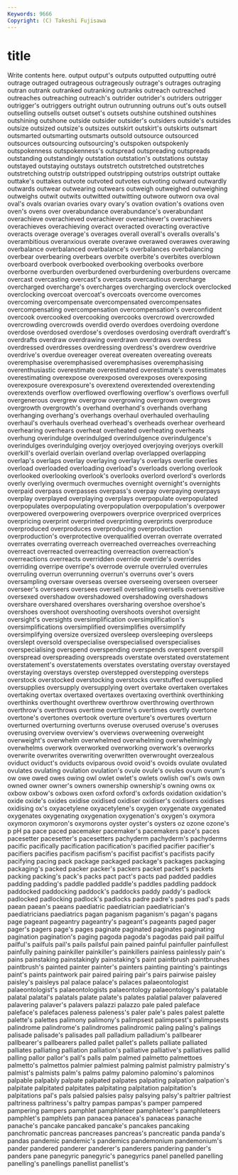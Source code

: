 ```yaml
---
Keywords: 9666 
Copyright: (C) Takeshi Fujisawa
---
```


# title

Write contents here.
 output output's outputs outputted
outputting outré outrage outraged outrageous outrageously outrage's outrages outraging outran
outrank outranked outranking outranks outreach outreached outreaches outreaching outreach's outrider
outrider's outriders outrigger outrigger's outriggers outright outrun outrunning outruns out's
outs outsell outselling outsells outset outset's outsets outshine outshined outshines
outshining outshone outside outsider outsider's outsiders outside's outsides outsize outsized
outsize's outsizes outskirt outskirt's outskirts outsmart outsmarted outsmarting outsmarts outsold
outsource outsourced outsources outsourcing outsourcing's outspoken outspokenly outspokenness outspokenness's outspread
outspreading outspreads outstanding outstandingly outstation outstation's outstations outstay outstayed outstaying
outstays outstretch outstretched outstretches outstretching outstrip outstripped outstripping outstrips outstript
outtake outtake's outtakes outvote outvoted outvotes outvoting outward outwardly outwards
outwear outwearing outwears outweigh outweighed outweighing outweighs outwit outwits outwitted
outwitting outwore outworn ova oval oval's ovals ovarian ovaries ovary
ovary's ovation ovation's ovations oven oven's ovens over overabundance overabundance's
overabundant overachieve overachieved overachiever overachiever's overachievers overachieves overachieving overact overacted
overacting overactive overacts overage overage's overages overall overall's overalls overalls's
overambitious overanxious overate overawe overawed overawes overawing overbalance overbalanced overbalance's
overbalances overbalancing overbear overbearing overbears overbite overbite's overbites overblown overboard
overbook overbooked overbooking overbooks overbore overborne overburden overburdened overburdening overburdens
overcame overcast overcasting overcast's overcasts overcautious overcharge overcharged overcharge's overcharges
overcharging overclock overclocked overclocking overcoat overcoat's overcoats overcome overcomes overcoming
overcompensate overcompensated overcompensates overcompensating overcompensation overcompensation's overconfident overcook overcooked overcooking
overcooks overcrowd overcrowded overcrowding overcrowds overdid overdo overdoes overdoing overdone
overdose overdosed overdose's overdoses overdosing overdraft overdraft's overdrafts overdraw overdrawing
overdrawn overdraws overdress overdressed overdresses overdressing overdress's overdrew overdrive overdrive's
overdue overeager overeat overeaten overeating overeats overemphasise overemphasised overemphasises overemphasising
overenthusiastic overestimate overestimated overestimate's overestimates overestimating overexpose overexposed overexposes overexposing
overexposure overexposure's overextend overextended overextending overextends overflow overflowed overflowing overflow's
overflows overfull overgenerous overgrew overgrow overgrowing overgrown overgrows overgrowth overgrowth's
overhand overhand's overhands overhang overhanging overhang's overhangs overhaul overhauled overhauling
overhaul's overhauls overhead overhead's overheads overhear overheard overhearing overhears overheat
overheated overheating overheats overhung overindulge overindulged overindulgence overindulgence's overindulges overindulging
overjoy overjoyed overjoying overjoys overkill overkill's overlaid overlain overland overlap
overlapped overlapping overlap's overlaps overlay overlaying overlay's overlays overlie overlies
overload overloaded overloading overload's overloads overlong overlook overlooked overlooking overlook's
overlooks overlord overlord's overlords overly overlying overmuch overmuches overnight overnight's
overnights overpaid overpass overpasses overpass's overpay overpaying overpays overplay overplayed
overplaying overplays overpopulate overpopulated overpopulates overpopulating overpopulation overpopulation's overpower overpowered
overpowering overpowers overprice overpriced overprices overpricing overprint overprinted overprinting overprints
overproduce overproduced overproduces overproducing overproduction overproduction's overprotective overqualified overran overrate
overrated overrates overrating overreach overreached overreaches overreaching overreact overreacted overreacting
overreaction overreaction's overreactions overreacts overridden override override's overrides overriding overripe
overripe's overrode overrule overruled overrules overruling overrun overrunning overrun's overruns
over's overs oversampling oversaw overseas oversee overseeing overseen overseer overseer's
overseers oversees oversell overselling oversells oversensitive oversexed overshadow overshadowed overshadowing
overshadows overshare overshared overshares oversharing overshoe overshoe's overshoes overshoot overshooting
overshoots overshot oversight oversight's oversights oversimplification oversimplification's oversimplifications oversimplified oversimplifies
oversimplify oversimplifying oversize oversized oversleep oversleeping oversleeps overslept oversold overspecialise
overspecialised overspecialises overspecialising overspend overspending overspends overspent overspill overspread overspreading
overspreads overstate overstated overstatement overstatement's overstatements overstates overstating overstay overstayed
overstaying overstays overstep overstepped overstepping oversteps overstock overstocked overstocking overstocks
overstuffed oversupplied oversupplies oversupply oversupplying overt overtake overtaken overtakes overtaking
overtax overtaxed overtaxes overtaxing overthink overthinking overthinks overthought overthrew overthrow
overthrowing overthrown overthrow's overthrows overtime overtime's overtimes overtly overtone overtone's
overtones overtook overture overture's overtures overturn overturned overturning overturns overuse
overused overuse's overuses overusing overview overview's overviews overweening overweight overweight's
overwhelm overwhelmed overwhelming overwhelmingly overwhelms overwork overworked overworking overwork's overworks
overwrite overwrites overwriting overwritten overwrought overzealous oviduct oviduct's oviducts oviparous
ovoid ovoid's ovoids ovulate ovulated ovulates ovulating ovulation ovulation's ovule
ovule's ovules ovum ovum's ow owe owed owes owing owl
owlet owlet's owlets owlish owl's owls own owned owner owner's
owners ownership ownership's owning owns ox oxbow oxbow's oxbows oxen
oxford oxford's oxfords oxidation oxidation's oxide oxide's oxides oxidise oxidised
oxidiser oxidiser's oxidisers oxidises oxidising ox's oxyacetylene oxyacetylene's oxygen oxygenate
oxygenated oxygenates oxygenating oxygenation oxygenation's oxygen's oxymora oxymoron oxymoron's oxymorons
oyster oyster's oysters oz ozone ozone's p pH pa pace
paced pacemaker pacemaker's pacemakers pace's paces pacesetter pacesetter's pacesetters pachyderm
pachyderm's pachyderms pacific pacifically pacification pacification's pacified pacifier pacifier's pacifiers
pacifies pacifism pacifism's pacifist pacifist's pacifists pacify pacifying pacing pack
package packaged package's packages packaging packaging's packed packer packer's packers
packet packet's packets packing packing's pack's packs pact pact's pacts
pad padded paddies padding padding's paddle paddled paddle's paddles paddling
paddock paddocked paddocking paddock's paddocks paddy paddy's padlock padlocked padlocking
padlock's padlocks padre padre's padres pad's pads paean paean's paeans
paediatric paediatrician paediatrician's paediatricians paediatrics pagan paganism paganism's pagan's pagans
page pageant pageantry pageantry's pageant's pageants paged pager pager's pagers
page's pages paginate paginated paginates paginating pagination pagination's paging pagoda
pagoda's pagodas paid pail pailful pailful's pailfuls pail's pails pailsful
pain pained painful painfuller painfullest painfully paining painkiller painkiller's painkillers
painless painlessly pain's pains painstaking painstakingly painstaking's paint paintbrush paintbrushes
paintbrush's painted painter painter's painters painting painting's paintings paint's paints
paintwork pair paired pairing pair's pairs pairwise paisley paisley's paisleys
pal palace palace's palaces palaeontologist palaeontologist's palaeontologists palaeontology palaeontology's palatable
palatal palatal's palatals palate palate's palates palatial palaver palavered palavering
palaver's palavers palazzi palazzo pale paled paleface paleface's palefaces paleness
paleness's paler pale's pales palest palette palette's palettes palimony palimony's
palimpsest palimpsest's palimpsests palindrome palindrome's palindromes palindromic paling paling's palings
palisade palisade's palisades pall palladium palladium's pallbearer pallbearer's pallbearers palled
pallet pallet's pallets palliate palliated palliates palliating palliation palliation's palliative
palliative's palliatives pallid palling pallor pallor's pall's palls palm palmed
palmetto palmettoes palmetto's palmettos palmier palmiest palming palmist palmistry palmistry's
palmist's palmists palm's palms palmy palomino palomino's palominos palpable palpably
palpate palpated palpates palpating palpation palpation's palpitate palpitated palpitates palpitating
palpitation palpitation's palpitations pal's pals palsied palsies palsy palsying palsy's
paltrier paltriest paltriness paltriness's paltry pampas pampas's pamper pampered pampering
pampers pamphlet pamphleteer pamphleteer's pamphleteers pamphlet's pamphlets pan panacea panacea's
panaceas panache panache's pancake pancaked pancake's pancakes pancaking panchromatic pancreas
pancreases pancreas's pancreatic panda panda's pandas pandemic pandemic's pandemics pandemonium
pandemonium's pander pandered panderer panderer's panderers pandering pander's panders pane
panegyric panegyric's panegyrics panel panelled panelling panelling's panellings panellist panellist's
